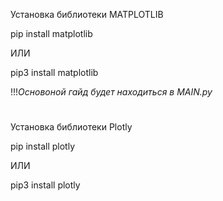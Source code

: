 Установка библиотеки MATPLOTLIB

pip install matplotlib

ИЛИ

pip3 install matplotlib

!!!*Основоной гайд будет находиться в MAIN.py*

#

Установка библиотеки Plotly

pip install plotly

ИЛИ

pip3 install plotly

